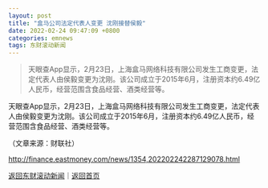 ```yaml
---
layout: post
title: "盒马公司法定代表人变更 沈刚接替侯毅"
date: 2022-02-24 09:47:09 +0800
categories: emnews
tags: 东财滚动新闻
---
```

> 天眼查App显示，2月23日，上海盒马网络科技有限公司发生工商变更，法定代表人由侯毅变更为沈刚。该公司成立于2015年6月，注册资本约6.49亿人民币，经营范围含食品经营、酒类经营等。

<p>天眼查App显示，2月23日，上海盒马网络科技有限公司发生工商变更，法定代表人由侯毅变更为沈刚。该公司成立于2015年6月，注册资本约6.49亿人民币，经营范围含食品经营、酒类经营等。</p><p class="em_media">（文章来源：财联社）</p>

<http://finance.eastmoney.com/news/1354,202202242287129078.html>

[返回东财滚动新闻](//finews.withounder.com/emnews/)｜[返回首页](//finews.withounder.com/)